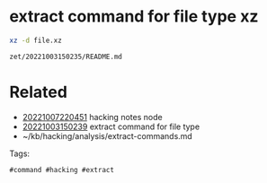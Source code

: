 # extract command for file type xz
```bash
xz -d file.xz
```

` zet/20221003150235/README.md `

# Related

- [20221007220451](/zet/20221007220451/README.md) hacking notes node
- [20221003150239](/zet/20221003150239/README.md) extract command for file type
- ~/kb/hacking/analysis/extract-commands.md

Tags:

    #command #hacking #extract 
